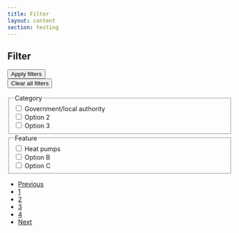```yaml
---
title: Filter
layout: content
section: testing
---
```


<div id="task-wrap">
  <div class="filter-wrapper">
    <div class="filter">
      <div class="filter-header">
        <div class="filter-header-title">
          <h2 class="h4">Filter</h2>
        </div>
        <button id="apply" type="button" class="btn btn-primary btn-sm">Apply filters</button>
      </div>
      <div class="filter-content">
        <div class="filter-selected">
          <button class="clear-filters link" href="">Clear all filters</button>
          <ul class="filter-tags">
          </ul>
        </div>
        <div class="filter-options">
          <div class="form-group">
            <fieldset class="fieldset">
              <legend role="button" class="fieldset-legend h6" tabindex="0" data-bs-toggle="collapse" data-bs-target="#checkboxes1" aria-expanded="true" aria-controls="collapseExample">Category</legend>
              <div id="checkboxes1" class="checkboxes show">
                <div class="form-check">
                  <input class="form-check-input" type="checkbox" value="1-1" id="cat1-1">
                  <label class="form-check-label" for="cat1-1">
                    Government/local authority
                  </label>
                </div>
                <div class="form-check">
                  <input class="form-check-input" type="checkbox" value="1-2" id="cat1-2">
                  <label class="form-check-label" for="cat1-2">
                    Option 2
                  </label>
                </div>
                <div class="form-check">
                  <input class="form-check-input" type="checkbox" value="1-3" id="cat1-3">
                  <label class="form-check-label" for="cat1-3">
                    Option 3
                  </label>
                </div>
              </div>
            </fieldset>
          </div>
          <div class="form-group">
            <fieldset class="fieldset">
              <legend role="button" class="fieldset-legend h6" tabindex="0" data-bs-toggle="collapse" data-bs-target="#checkboxes2" aria-expanded="false" aria-controls="collapseExample">Feature</legend>
              <div id="checkboxes2" class="checkboxes show">
                <div class="form-check">
                  <input class="form-check-input" type="checkbox" value="2-1" id="cat2-1" >
                  <label class="form-check-label" for="cat2-1">
                    Heat pumps
                  </label>
                </div>
                <div class="form-check">
                  <input class="form-check-input" type="checkbox" value="2-2" id="cat2-2">
                  <label class="form-check-label" for="cat2-2">
                    Option B
                  </label>
                </div>
                <div class="form-check">
                  <input class="form-check-input" type="checkbox" value="2-3" id="cat2-3">
                  <label class="form-check-label" for="cat2-3">
                    Option C
                  </label>
                </div>
              </div>
            </fieldset>
          </div>
        </div>
      </div>
    </div> 
    <div class="filter-results">
      <div class="results"></div>
      <nav aria-label="Page navigation example">
        <ul class="pagination">
          <li class="page-item"><a class="page-link" href="javascript:void(0);" id="prev-page">Previous</a></li>
          <li class="page-item"><a class="page-link" href="#" data-page="1">1</a></li>
          <li class="page-item"><a class="page-link" href="#" data-page="2">2</a></li>
          <li class="page-item"><a class="page-link" href="#" data-page="3">3</a></li>
          <li class="page-item"><a class="page-link" href="#" data-page="4">4</a></li>
          <li class="page-item"><a class="page-link" href="#" id="next-page">Next</a></li>
        </ul>
      </nav>
    </div>
  </div>

 <script>
  document.querySelector('#primary-nav').style.display = 'none';
  document.getElementById('test-nav').style.display = 'block';
  document.getElementById('test-back').href = '/testing/question.html';
 // document.getElementById('test-next').href = '/testing/question.html';
  document.getElementById('sidebar').style.display = 'none';
</script>
</div>
